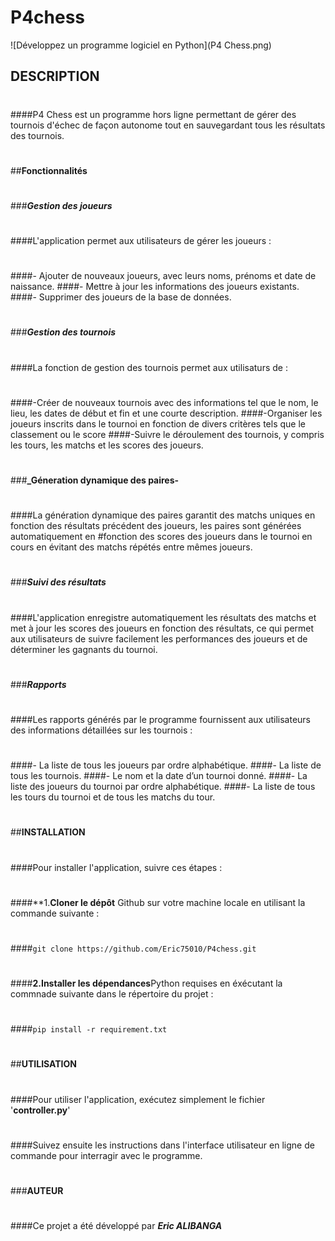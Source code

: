 # P4chess
![Développez un programme logiciel en Python](P4 Chess.png)
## **DESCRIPTION**
#
####P4 Chess est un programme hors ligne permettant de gérer des tournois d'échec de façon autonome tout en sauvegardant tous les résultats des tournois.
#
#
#
##**Fonctionnalités**
#
#
###**_Gestion des joueurs_**
#
#
####L'application permet aux utilisateurs de gérer les joueurs : 
#
####- Ajouter de nouveaux joueurs, avec leurs noms, prénoms et date de naissance.
####- Mettre à jour les informations des joueurs existants.
####- Supprimer des joueurs de la base de données.
#
#
#
###**_Gestion des tournois_**
#
####La fonction de gestion des tournois permet aux utilisaturs de : 
#
####-Créer de nouveaux tournois avec des informations tel que le nom, le lieu, les dates de début et fin et une courte description.
####-Organiser les joueurs inscrits dans le tournoi en fonction de divers critères tels que le classement ou le score
####-Suivre le déroulement des tournois, y compris les tours, les matchs et les scores des joueurs.
#
#
#
###**_Géneration dynamique des paires-**
#
####La génération dynamique des paires garantit des matchs uniques en fonction des résultats précédent des joueurs, les paires sont générées automatiquement en #fonction des scores des joueurs dans le tournoi en cours en évitant des matchs répétés entre mêmes joueurs.
#
#
#
###**_Suivi des résultats_**
#
####L'application enregistre automatiquement les résultats des matchs et met à jour les scores des joueurs en fonction des résultats, ce qui permet aux utilisateurs de suivre facilement les performances des joueurs et de déterminer les gagnants du tournoi.
#
#
#
###**_Rapports_**
#
####Les rapports générés par le programme fournissent aux utilisateurs des informations détaillées sur les tournois :
#
####- La liste de tous les joueurs par ordre alphabétique.
####- La liste de tous les tournois.
####- Le nom et la date d’un tournoi donné.
####- La liste des joueurs du tournoi par ordre alphabétique.
####- La liste de tous les tours du tournoi et de tous les matchs du tour.
#
#
#
#
##**INSTALLATION**
#
####Pour installer l'application, suivre ces étapes : 
#
####**1.**Cloner le dépôt** Github sur votre machine locale en utilisant la commande suivante :
#
####```git clone https://github.com/Eric75010/P4chess.git```
#
####**2.Installer les dépendances**Python requises en éxécutant la commnade suivante dans le répertoire du projet :
#
####```pip install -r requirement.txt```
#
#
##**UTILISATION**
#
####Pour utiliser l'application, exécutez simplement le fichier '**__controller.py__**'
#
####Suivez ensuite les instructions dans l'interface utilisateur en ligne de commande pour interragir avec le programme.
#
#
#
#
###**AUTEUR**
#
####Ce projet a été développé par **_Eric ALIBANGA_**

